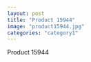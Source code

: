 ```yaml
---
layout: post
title: "Product 15944"
image: "product15944.jpg"
categories: "category1"
---
```

Product 15944
